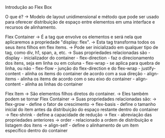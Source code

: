 Introdução ao Flex Box

O que é?
-> Modelo de layout unidimensional e método que pode ser usado para oferecer distribuição de espaço entre elementos
em uma interface e recursos de alinhamento.

Flex Container
-> É a tag que envolve os elementos e será nela que aplicaremos a propriedade "display: flex".
-> Esta tag transforma todos os seus itens filhos em flex items.
-> Pode ser inicializado em qualquer tipo de tag, como div, h1, span, a, etc.
-> Suas propriedades relacionadas são
    - display
        - inicializador do container
    - flex-direction
        - faz o direcionamento dos itens, seja em linha ou em coluna
    - flex-wrap
        - se aplica para quebra de linha, ou não
    - flex-flow
        - junção do flex-direction e do flex-wrap
    - justify-content
        - alinha os items do container de acordo com a sua direção
    - align-items
        - alinha os items de acordo com o seu eixo do container
    - align-content
        - alinha as linhas do container

Flex Item
-> São elementos filhos diretos do container.
-> Eles também podem se tornar Flex Container
-> Suas propriedades relacionadas são:
    -> flex-grow
        - define o fator de crescimento
    -> flex-basis
        - define o tamanho inicial do item antes da distribuição do espaço restante dentro do container
    -> flex-shrink
        - define a capacidade de redução
    -> flex
        - abreviação das propriedades anteriores
    -> order
        - relacionado a ordem de distribuição e listagem dos itens
    -> align-self
        - define o alinhamento de um item específico dentro do container